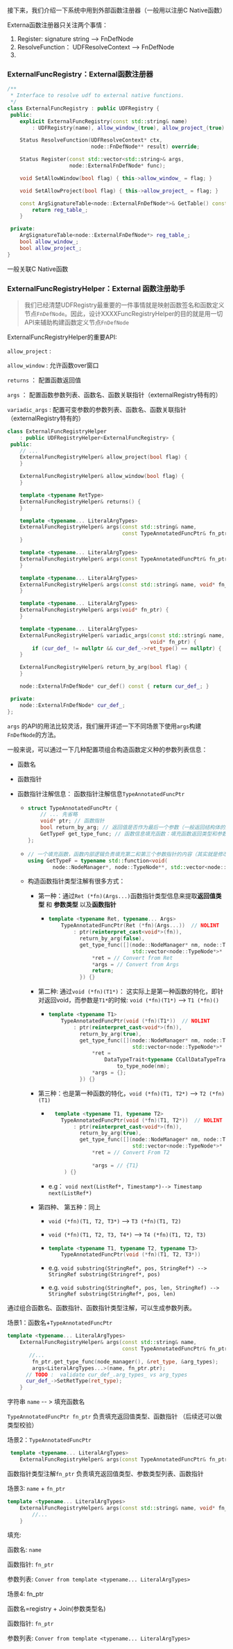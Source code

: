 

接下来，我们介绍一下系统中用到外部函数注册器（一般用以注册C Native函数）

Externa函数注册器只关注两个事情：

1. Register: signature string --> FnDefNode
2. ResolveFunction： UDFResolveContext -->  FnDefNode
3. 

### ExternalFuncRegistry：External函数注册器

```C++
/**
 * Interface to resolve udf to external native functions.
 */
class ExternalFuncRegistry : public UDFRegistry {
 public:
    explicit ExternalFuncRegistry(const std::string& name)
        : UDFRegistry(name), allow_window_(true), allow_project_(true) {}

    Status ResolveFunction(UDFResolveContext* ctx,
                           node::FnDefNode** result) override;

    Status Register(const std::vector<std::string>& args,
                    node::ExternalFnDefNode* func);

    void SetAllowWindow(bool flag) { this->allow_window_ = flag; }

    void SetAllowProject(bool flag) { this->allow_project_ = flag; }

    const ArgSignatureTable<node::ExternalFnDefNode*>& GetTable() const {
        return reg_table_;
    }

 private:
    ArgSignatureTable<node::ExternalFnDefNode*> reg_table_;
    bool allow_window_;
    bool allow_project_;
}
```

一般关联C Native函数

### ExternalFuncRegistryHelper：External 函数注册助手

> 我们已经清楚UDFRegistry最重要的一件事情就是映射函数签名和函数定义节点`FnDefNode`。因此，设计XXXXFuncRegistryHelper的目的就是用一切API来辅助构建函数定义节点`FnDefNode`

ExternalFuncRegistryHelper的重要API:

`allow_project` : 

`allow_window` : 允许函数over窗口

`returns` ： 配置函数返回值

`args` ： 配置函数参数列表、函数名、函数关联指针（externalRegistry特有的）

`variadic_args` : 配置可变参数的参数列表、函数名、函数关联指针（externalRegistry特有的）

```C++
class ExternalFuncRegistryHelper
    : public UDFRegistryHelper<ExternalFuncRegistry> {
 public:
  	// ...
    ExternalFuncRegistryHelper& allow_project(bool flag) {
    }

    ExternalFuncRegistryHelper& allow_window(bool flag) {
    }

    template <typename RetType>
    ExternalFuncRegistryHelper& returns() {
    }

    template <typename... LiteralArgTypes>
    ExternalFuncRegistryHelper& args(const std::string& name,
                                     const TypeAnnotatedFuncPtr& fn_ptr) {
    }

    template <typename... LiteralArgTypes>
    ExternalFuncRegistryHelper& args(const TypeAnnotatedFuncPtr& fn_ptr) {
    }

    template <typename... LiteralArgTypes>
    ExternalFuncRegistryHelper& args(const std::string& name, void* fn_ptr) {
    }

    template <typename... LiteralArgTypes>
    ExternalFuncRegistryHelper& args(void* fn_ptr) {
    }

    template <typename... LiteralArgTypes>
    ExternalFuncRegistryHelper& variadic_args(const std::string& name,
                                              void* fn_ptr) {
        if (cur_def_ != nullptr && cur_def_->ret_type() == nullptr) {
    }

    ExternalFuncRegistryHelper& return_by_arg(bool flag) {
    }

    node::ExternalFnDefNode* cur_def() const { return cur_def_; }

 private:
    node::ExternalFnDefNode* cur_def_;
};
```



`args` 的API的用法比较灵活，我们展开详述一下不同场景下使用`args`构建`FnDefNode`的方法。

一般来说，可以通过一下几种配置项组合构造函数定义种的参数列表信息：

- 函数名

- 函数指针

- 函数指针注解信息： 函数指针注解信息``TypeAnnotatedFuncPtr``

  - ```c++
    struct TypeAnnotatedFuncPtr {
      	// ... 先省略
        void* ptr; // 函数指针
        bool return_by_arg;	// 返回值是否作为最后一个参数（一般返回结构体的函数通常要配置）
        GetTypeF get_type_func; // 函数信息填充函数：填充函数返回类型和参数类型
    };
    
    ```

  - ```c++
    // 一个填充函数，函数内部逻辑负责填充第二和第三个参数指针的内容（其实就是修改返回值类型和参数类型列表
    using GetTypeF = typename std::function<void(
            node::NodeManager*, node::TypeNode**, std::vector<node::TypeNode*>*)>;
    ```

  - 构造函数指针类型注解有很多方式：

    - 第一种：通过`Ret (*fn)(Args...)`函数指针类型信息来提取**返回值类型** 和 **参数类型** 以及**函数指针**

      - ```c++
        template <typename Ret, typename... Args>
            TypeAnnotatedFuncPtr(Ret (*fn)(Args...))  // NOLINT
                : ptr(reinterpret_cast<void*>(fn)),
                  return_by_arg(false),
                  get_type_func([](node::NodeManager* nm, node::TypeNode** ret,
                                   std::vector<node::TypeNode*>* args) {
                      *ret = // Convert from Ret
                      *args = // Convert from Args
                      return;
                  }) {}
        ```

    - 第二种: 通过`void (*fn)(T1*)`： 这实际上是第一种函数的特化，即针对返回void，而参数是`T1*`的时候: `void (*fn)(T1*)` --> `T1 (*fn)()` 

      - ```c++
        template <typename T1>
            TypeAnnotatedFuncPtr(void (*fn)(T1*))  // NOLINT
                : ptr(reinterpret_cast<void*>(fn)),
                  return_by_arg(true),
                  get_type_func([](node::NodeManager* nm, node::TypeNode** ret,
                                   std::vector<node::TypeNode*>* args) {
                      *ret =
                          DataTypeTrait<typename CCallDataTypeTrait<T1*>::LiteralTag>::
                              to_type_node(nm);
                      *args = {};
                  }) {}
        ```

    - 第三种：也是第一种函数的特化，`void (*fn)(T1, T2*)` --> `T2 (*fn)(T1)`

      - ```c++
          template <typename T1, typename T2>
            TypeAnnotatedFuncPtr(void (*fn)(T1, T2*))  // NOLINT
                : ptr(reinterpret_cast<void*>(fn)),
                  return_by_arg(true),
                  get_type_func([](node::NodeManager* nm, node::TypeNode** ret,
                                   std::vector<node::TypeNode*>* args) {
                      *ret = // Convert From T2
                          
                      *args = // {T1}
             ) {}
        ```

      - e.g： `void next(ListRef*, Timestamp*)--> Timestamp next(ListRef*)   `  

    - 第四种、 第五种：同上

      -  `void (*fn)(T1, T2, T3*)` --> `T3 (*fn)(T1, T2)`

      -  `void (*fn)(T1, T2, T3, T4*)` --> `T4 (*fn)(T1, T2, T3)`

      - ```c++
        template <typename T1, typename T2, typename T3>
            TypeAnnotatedFuncPtr(void (*fn)(T1, T2, T3*)) 
        ```

      - e.g. `void substring(StringRef*, pos, StringRef*) --> StringRef substring(Stringref*, pos) `

      - e.g. `void substring(StringRef*, pos, len, StringRef) --> StringRef substring(StringRef*, pos, len)`



通过组合函数名、函数指针、函数指针类型注解，可以生成参数列表。



场景1：函数名+`TypeAnnotatedFuncPtr`

```c++
template <typename... LiteralArgTypes>
    ExternalFuncRegistryHelper& args(const std::string& name,
                                     const TypeAnnotatedFuncPtr& fn_ptr) {
       //...
  		fn_ptr.get_type_func(node_manager(), &ret_type, &arg_types);
  		args<LiteralArgTypes...>(name, fn_ptr.ptr);
      // TODO :  validate cur_def_.arg_types_ vs arg_types
      cur_def_->SetRetType(ret_type);
    }
```

字符串 `name` -- > 填充函数名

`TypeAnnotatedFuncPtr fn_ptr` 负责填充返回值类型、函数指针 （后续还可以做类型校验）



场景2：`TypeAnnotatedFuncPtr`

```c++
 template <typename... LiteralArgTypes>
    ExternalFuncRegistryHelper& args(const TypeAnnotatedFuncPtr& fn_ptr) 

```

函数指针类型注解`fn_ptr` 负责填充返回值类型、参数类型列表、函数指针



场景3: `name` + `fn_ptr`

```c++
template <typename... LiteralArgTypes>
    ExternalFuncRegistryHelper& args(const std::string& name, void* fn_ptr) {
        //...
    }
```

填充:

函数名: `name`

函数指针: `fn_ptr`

参数列表: `Conver from template <typename... LiteralArgTypes>`



场景4: fn_ptr

函数名=registry + Join(参数类型名)

函数指针: `fn_ptr`

参数列表: `Conver from template <typename... LiteralArgTypes>`